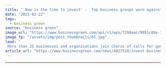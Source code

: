 ```yaml
---
title: "'Now is the time to invest' -  Top business groups warn against cutting Green Homes Grant Scheme"
date: "2021-02-22"
tags: 
  - business green
source: "business green"
image_url: "https://www.businessgreen.com/api/v1/wps/7208aac/9051c88e-3beb-48c3-aa42-ad8ed0178c04/2/engineer-roof-solar-panels-185x114.jpg"
image_fp: "/assets/img/post_thumbnails/65.jpg"
lead: "
 More than 25 businesses and organisations join chorus of calls for government to give long-term backing to beleaguered home retrofit voucher programme ..."
article_url: "https://www.businessgreen.com/news/4027510/invest-business-warn-cutting-green-homes-grant-scheme"
---
```


---
